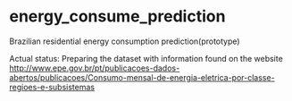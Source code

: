 # energy_consume_prediction
Brazilian residential energy consumption prediction(prototype)

Actual status: Preparing the dataset with information found on the website http://www.epe.gov.br/pt/publicacoes-dados-abertos/publicacoes/Consumo-mensal-de-energia-eletrica-por-classe-regioes-e-subsistemas
